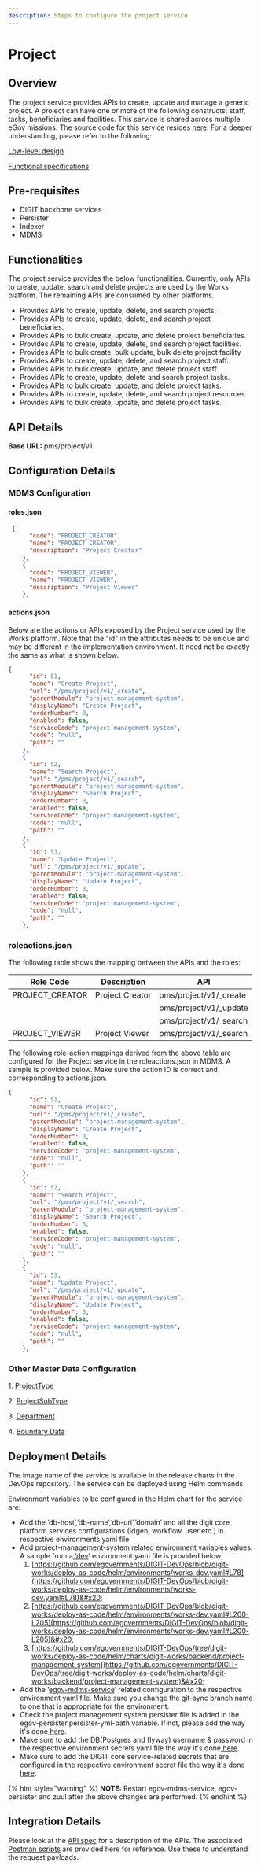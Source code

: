 ```yaml
---
description: Steps to configure the project service
---
```


# Project

## Overview

The project service provides APIs to create, update and manage a generic project. A project can have one or more of the following constructs: staff, tasks, beneficiaries and facilities. This service is shared across multiple eGov missions. The source code for this service resides [here](https://github.com/egovernments/health-campaign-services/tree/demo/health-services/project). For a deeper understanding, please refer to the following:

[Low-level design](https://works.digit.org/platform/specifications/technical-specifications/low-level-design/services/project)

[Functional specifications](https://works.digit.org/platform/specifications/functional-specifications/projects-service)

## Pre-requisites

* DIGIT backbone services&#x20;
* Persister
* Indexer
* MDMS

## Functionalities

The project service provides the below functionalities. Currently, only APIs to create, update, search and delete projects are used by the Works platform. The remaining APIs are consumed by other platforms.&#x20;

* Provides APIs to create, update, delete, and search projects.&#x20;
* Provides APIs to create, update, delete, and search project beneficiaries.&#x20;
* Provides APIs to bulk create, update, and delete project beneficiaries.&#x20;
* Provides APIs to create, update, delete, and search project facilities.&#x20;
* Provides APIs to bulk create, bulk update, bulk delete project facility&#x20;
* Provides APIs to create, update, delete, and search project staff.&#x20;
* Provides APIs to bulk create, update, and delete project staff.&#x20;
* Provides APIs to create, update, delete and search project tasks.&#x20;
* Provides APIs to bulk create, update, and delete project tasks.&#x20;
* Provides APIs to create, update, delete, and search project resources.&#x20;
* Provides APIs to bulk create, update, and delete project tasks.

## API Details

**Base URL:** pms/project/v1

## Configuration Details

### MDMS Configuration

#### roles.json

```json
 {
      "code": "PROJECT_CREATOR",
      "name": "PROJECT CREATOR",
      "description": "Project Creator"
    },
    {
      "code": "PROJECT_VIEWER",
      "name": "PROJECT VIEWER",
      "description": "Project Viewer"
    },
```

#### actions.json

Below are the actions or APIs exposed by the Project service used by the Works platform. Note that the "id" in the attributes needs to be unique and may be different in the implementation environment. It need not be exactly the same as what is shown below.

```json
{
      "id": 51,
      "name": "Create Project",
      "url": "/pms/project/v1/_create",
      "parentModule": "project-management-system",
      "displayName": "Create Project",
      "orderNumber": 0,
      "enabled": false,
      "serviceCode": "project-management-system",
      "code": "null",
      "path": ""
    },
    {
      "id": 52,
      "name": "Search Project",
      "url": "/pms/project/v1/_search",
      "parentModule": "project-management-system",
      "displayName": "Search Project",
      "orderNumber": 0,
      "enabled": false,
      "serviceCode": "project-management-system",
      "code": "null",
      "path": ""
    },
    {
      "id": 53,
      "name": "Update Project",
      "url": "/pms/project/v1/_update",
      "parentModule": "project-management-system",
      "displayName": "Update Project",
      "orderNumber": 0,
      "enabled": false,
      "serviceCode": "project-management-system",
      "code": "null",
      "path": ""
    },
```

### roleactions.json

The following table shows the mapping between the APIs and the roles:

| Role Code        | Description     | API                     |
| ---------------- | --------------- | ----------------------- |
| PROJECT\_CREATOR | Project Creator | pms/project/v1/\_create |
|                  |                 | pms/project/v1/\_update |
|                  |                 | pms/project/v1/\_search |
| PROJECT\_VIEWER  | Project Viewer  | pms/project/v1/\_search |

The following role-action mappings derived from the above table are configured for the Project service in the roleactions.json in MDMS. A sample is provided below. Make sure the action ID is correct and corresponding to actions.json.&#x20;

```json
{
      "id": 51,
      "name": "Create Project",
      "url": "/pms/project/v1/_create",
      "parentModule": "project-management-system",
      "displayName": "Create Project",
      "orderNumber": 0,
      "enabled": false,
      "serviceCode": "project-management-system",
      "code": "null",
      "path": ""
    },
    {
      "id": 52,
      "name": "Search Project",
      "url": "/pms/project/v1/_search",
      "parentModule": "project-management-system",
      "displayName": "Search Project",
      "orderNumber": 0,
      "enabled": false,
      "serviceCode": "project-management-system",
      "code": "null",
      "path": ""
    },
    {
      "id": 53,
      "name": "Update Project",
      "url": "/pms/project/v1/_update",
      "parentModule": "project-management-system",
      "displayName": "Update Project",
      "orderNumber": 0,
      "enabled": false,
      "serviceCode": "project-management-system",
      "code": "null",
      "path": ""
    },
```

### Other Master Data Configuration

1\. [ProjectType ](https://github.com/egovernments/works-mdms-data/blob/DEV/data/pg/works/ProjectType.json)&#x20;

2\. [ProjectSubType](https://github.com/egovernments/works-mdms-data/blob/DEV/data/pg/works/ProjectSubType.json)

3\. [Department](https://github.com/egovernments/works-mdms-data/blob/DEV/data/pg/common-masters/Department.json#L55-L59)

4\. [Boundary Data](https://github.com/egovernments/works-mdms-data/blob/DEV/data/pg/citya/egov-location/boundary-data.json)

## Deployment Details

The image name of the service is available in the release charts in the DevOps repository. The service can be deployed using Helm commands.&#x20;

Environment variables to be configured in the Helm chart for the service are:

* Add the ‘db-host’,’db-name’,’db-url’,’domain’ and all the digit core platform services configurations (Idgen, workflow, user etc.) in respective environments yaml file.
* Add project-management-system related environment variables values. A sample from a[ ‘dev](https://github.com/egovernments/DIGIT-DevOps/blob/digit-works/deploy-as-code/helm/environments/works-dev.yaml)’ environment yaml file is provided below:
  1. [https://github.com/egovernments/DIGIT-DevOps/blob/digit-works/deploy-as-code/helm/environments/works-dev.yaml#L78](https://github.com/egovernments/DIGIT-DevOps/blob/digit-works/deploy-as-code/helm/environments/works-dev.yaml#L78)&#x20;
  2. [https://github.com/egovernments/DIGIT-DevOps/blob/digit-works/deploy-as-code/helm/environments/works-dev.yaml#L200-L205](https://github.com/egovernments/DIGIT-DevOps/blob/digit-works/deploy-as-code/helm/environments/works-dev.yaml#L200-L205)&#x20;
  3. [https://github.com/egovernments/DIGIT-DevOps/tree/digit-works/deploy-as-code/helm/charts/digit-works/backend/project-management-system](https://github.com/egovernments/DIGIT-DevOps/tree/digit-works/deploy-as-code/helm/charts/digit-works/backend/project-management-system)&#x20;
* Add the ‘[egov-mdms-service](https://github.com/egovernments/DIGIT-DevOps/blob/5a9eb4c6141e19bd747238889ceed9bc9fffdc6f/deploy-as-code/helm/environments/works-dev.yaml#L190)’ related configuration to the respective environment yaml file. Make sure you change the git-sync branch name to one that is appropriate for the environment.
* Check the project management system persister file is added in the egov-persister.persister-yml-path variable. If not, please add the way it's done[ here](https://github.com/egovernments/DIGIT-DevOps/blob/digit-works/deploy-as-code/helm/environments/works-dev.yaml#L266).
* Make sure to add the DB(Postgres and flyway) username & password in the respective environment secrets yaml file the way it's done[ here](https://github.com/egovernments/DIGIT-DevOps/blob/e742a292f2966bb1affb3b03edd643a777917ba1/deploy-as-code/helm/environments/works-dev-secrets.yaml#L3).
* Make sure to add the DIGIT core service-related secrets that are configured in the respective environment secret file the way it's done[ here](https://github.com/egovernments/DIGIT-DevOps/blob/digit-works/deploy-as-code/helm/environments/works-dev-secrets.yaml).

{% hint style="warning" %}
**NOTE:** Restart egov-mdms-service, egov-persister and zuul after the above changes are performed.
{% endhint %}

## Integration Details

Please look at the [API spec](https://works.digit.org/platform/specifications/technical-specifications/low-level-design/services/project) for a description of the APIs. The associated [Postman scripts](https://github.com/egovernments/DIGIT-Works/blob/develop/backend/project-management-system/src/main/resources/Project%20Management%20System%20-%20Postman%20Test%20Suite.postman\_collection.json) are provided here for reference. Use these to understand the request payloads.&#x20;

